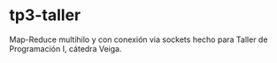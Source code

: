 # tp3-taller

Map-Reduce multihilo y con conexión via sockets hecho para Taller de Programación I, cátedra Veiga.
